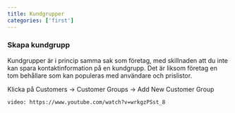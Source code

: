 ```yaml
---
title: Kundgrupper
categories: ['first']
---
```

### Skapa kundgrupp

Kundgrupper är i princip samma sak som företag, med skillnaden att du inte kan spara kontaktinformation på en kundgrupp. Det är liksom företag en tom behållare som kan populeras med användare och prislistor.   

Klicka på Customers -> Customer Groups -> Add New Customer Group  

`video: https://www.youtube.com/watch?v=wrkgzPSst_8`
